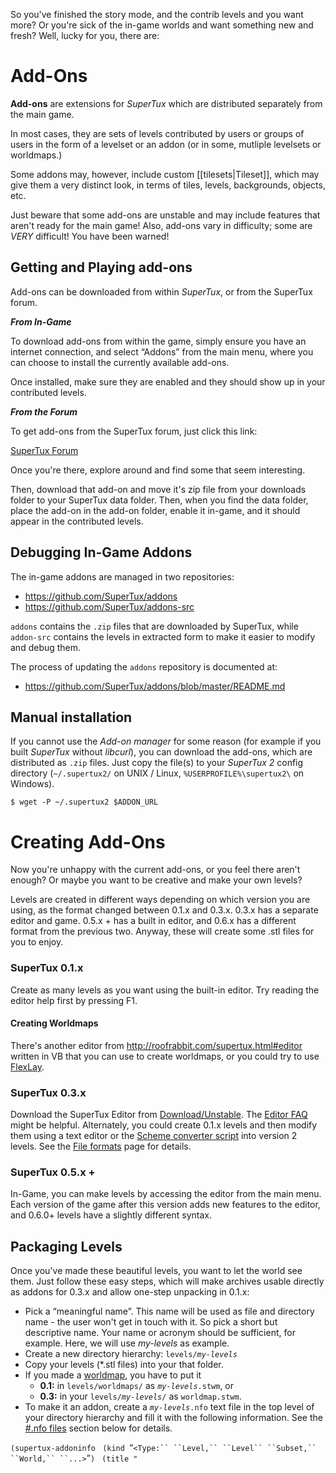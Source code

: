 So you've finished the story mode, and the contrib levels and you want more?
Or you're sick of the in-game worlds and want something new and fresh?
Well, lucky for you, there are:

Add-Ons
=======

**Add-ons** are extensions for *SuperTux* which are distributed
separately from the main game. 

In most cases, they are sets of levels contributed by users or groups of
users in the form of a levelset or an addon (or in some, mutliple levelsets
or worldmaps.)

Some addons may, however, include custom [[tilesets|Tileset]], which may
give them a very distinct look, in terms of tiles, levels, backgrounds,
objects, etc.

Just beware that some add-ons are unstable and may include features that
aren't ready for the main game! Also, add-ons vary in difficulty; some are
*VERY* difficult! You have been warned!

Getting and Playing add-ons
---------------

Add-ons can be downloaded from within *SuperTux*, or from the SuperTux
forum. 

***From In-Game***

To download add-ons from within the game, simply ensure you have an
internet connection, and select “Addons” from the main menu, where you
can choose to install the currently available add-ons.

Once installed, make sure they are enabled and they should show up in
your contributed levels.

***From the Forum***

To get add-ons from the SuperTux forum, just click this link:

[SuperTux Forum](https://forum.freegamedev.net/viewforum.php?f=66)

Once you're there, explore around and find some that seem interesting.

Then, download that add-on and move it's zip file from your downloads
folder to your SuperTux data folder. Then, when you find the data folder,
place the add-on in the add-on folder, enable it in-game, and it should
appear in the contributed levels.

Debugging In-Game Addons
------------------------

The in-game addons are managed in two repositories:

* https://github.com/SuperTux/addons
* https://github.com/SuperTux/addons-src

`addons` contains the `.zip` files that are downloaded by SuperTux,
while `addon-src` contains the levels in extracted form to make it
easier to modify and debug them.

The process of updating the `addons` repository is documented at:

* https://github.com/SuperTux/addons/blob/master/README.md

Manual installation
-------------------

If you cannot use the *Add-on manager* for some reason (for example if
you built *SuperTux* without *libcurl*), you can download the add-ons,
which are distributed as `.zip` files. Just copy the file(s) to your
*SuperTux 2* config directory (`~/.supertux2/` on UNIX / Linux,
`%USERPROFILE%\supertux2\` on Windows).

    $ wget -P ~/.supertux2 $ADDON_URL

Creating Add-Ons
================

Now you're unhappy with the current add-ons, or you feel there aren't enough? Or maybe you want to be creative and make your own levels?

Levels are created in different ways depending on which version you are using, as the format changed between 0.1.x and 0.3.x. 0.3.x has a separate editor and game. 0.5.x + has a built in editor, and 0.6.x has a different format from the previous two. Anyway, these will create some .stl files for you to enjoy.

### SuperTux 0.1.x

Create as many levels as you want using the built-in editor. Try reading the editor help first by pressing F1.

#### Creating Worldmaps

There's another editor from <http://roofrabbit.com/supertux.html#editor> written in VB that you can use to create worldmaps, or you could try to use [FlexLay](http://flexlay.berlios.de).

### SuperTux 0.3.x

Download the SuperTux Editor from [Download/Unstable](Download/Unstable "wikilink"). The [Editor FAQ](Editor_FAQ "wikilink") might be helpful. Alternately, you could create 0.1.x levels and then modify them using a text editor or the [Scheme converter script](http://supertux.lethargik.org/svn/supertux/trunk/supertux/tools/levelconverter-0.1.3_0.2.0.scm) into version 2 levels. See the [File formats](File_formats "wikilink") page for details.

### SuperTux 0.5.x +

In-Game, you can make levels by accessing the editor from the main menu. Each version of the game after this version adds new features to the editor, and 0.6.0+ levels have a slightly different syntax.

Packaging Levels
----------------

Once you've made these beautiful levels, you want to let the world see them. Just follow these easy steps, which will make archives usable directly as addons for 0.3.x and allow one-step unpacking in 0.1.x:

-   Pick a “meaningful name”. This name will be used as file and directory name - the user won't get in touch with it. So pick a short but descriptive name. Your name or acronym should be sufficient, for example. Here, we will use *my-levels* as example.
-   Create a new directory hierarchy: `levels/`*`my-levels`*
-   Copy your levels (\*.stl files) into your that folder.
-   If you made a [worldmap](worldmap "wikilink"), you have to put it
    -   **0.1:** in `levels/worldmaps/` as *`my-levels`*`.stwm`, or
    -   **0.3:** in your `levels/`*`my-levels`*`/` as `worldmap.stwm`.
-   To make it an addon, create a *`my-levels`*`.nfo` text file in the top level of your directory hierarchy and fill it with the following information. See the [\#.nfo files](#.nfo_files "wikilink") section below for details.

`(supertux-addoninfo`
` (kind `“`<Type:`` ``Level,`` ``Level`` ``Subset,`` ``World,`` ``...>`”`)`
` (title "`

<Title Here>
")

` (author `“<Your name here>”`)`
` (license `“<Pick a license; all official levels are at least GPL 2 / CC-by-sa >”`)`
` (http-url `“<Place where you plan to upload it>”`)`
` (file `“<Name of your directory>`.zip`”`)`
`)`

-   So that it shows up in the “Contrib Levels” menu, you need to create an `levels/`*`my-levels`*`/info` file. You really only need this:

`(supertux-world`
` (title (_ `“<Name as will appear in menu>”`))`
` (description `“`<Description`` ``of`` ``your`` ``levels>`”`)`
` (hide-from-contribs #f)`
` (levelset `<Do you have a worldmap? Yes ⇒ #f, No ⇒ #t>`)`
`)`

-   Use a ZIP utility to package up your directory into `my-levels.zip`.
-   Once you're done, your tree should look like this:

**0.1:**

`my-levels.zip`
`!`
`+-- levels/`
`!   !`
`!   +-- my-levels/`
`!   !   !`
`!   !   +-- `*`*.stl`*
`!   !   +-- info`
`!   !`
`!   +-- worldmaps/`
`!       !`
`!       +-- my-levels.stwm`
`!`
`+-- my-levels.nfo`

**0.3:**

`my-levels.zip`
`!`
`+-- levels/`
`!   !`
`!   +-- my-levels/`
`!       !`
`!       +-- `*`*.stl`*
`!       +-- info`
`!       +-- worldmap.stwm`
`!`
`+-- my-levels.nfo`

-   You've made a package. Now log on to [IRC](Contact#IRC "wikilink") and let us know about your addition! :)

### .nfo files

An **.nfo file** is a file in the typical Lisp-syntax which describes your add-on in some detail. It can originate from two locations:

-   As the file *`my-levels`*`/`*`my-levels`*`.nfo` within your add-on.
-   As a text-file retrieved from an URL.

#### Valid keys

  
*(As of [6398](Template:Revision "wikilink"))*

kind  
Type of your add-on. This is used when displaying information about your add-on to the user. If in doubt, use “Levels” here.

title  
Title (name) of your add-on

author  
Your name

license  
License under which your levels are provided. “GPL 2+ / CC-by-sa 3.0” is the preferred license for *SuperTux* content.

http-url  
URL pointing to this add-on, i.e. the .zip-file. Used for downloading the add-on based on the information provided in the (separate) info file.

file  
Filename used to store the add-on. Be conservative and use “*my-levels*.zip”. This field is intended to be used when the info file is downloaded from a URL.

md5  
MD5-sum of your .zip-file. This field only makes sense when downloading the info file from an URL.

Installing Levels
-----------------

This is the hard part. People don't follow these guidelines, because they didn't exist, and so make lots of strange directory layouts. But there are some general rules:

-   If it's advertised as a 0.3.x addon, it probably is. To install this, just unpack it in your supertux data directory, or better yet put it in your .supertux2 directory. (See [Console](Console "wikilink") for the location; it's the directory with the config file in it) Starting with Subversion [5458](Template:revision "wikilink"), you can also put the archives into the data folder without bothering to unpack them.
-   If they followed these instructions for 0.1.x, you can still just unpack the archive into the supertux data directory.
-   For other levels, you'll have to install them manually. Unpack the archive to a convenient location. If there's a README file, see if it has instructions for installation and follow those.
-   If there's no README file, try following the packaging instructions above, skipping the zipping instructions. Then you can copy the stuff in your layout directly into the supertux data directory.

TODO
----

This doesn't tell you all there is to know about modifying SuperTux; check back from time to time for updates. If you are knowledgeable about the following things, try adding them to this tutorial:

-   Intros or extros for levels
-   Scripting .nut files
-   Adding new images or sounds
-   Replacing game files
-   Installing a new supertux executable

<Category:Development>
